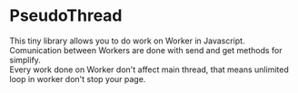 # PseudoThread

This tiny library allows you to do work on Worker in Javascript.    
Comunication between Workers are done with send and get methods for simplify.    
Every work done on Worker don't affect main thread, that means unlimited loop in worker don't stop your page.    
